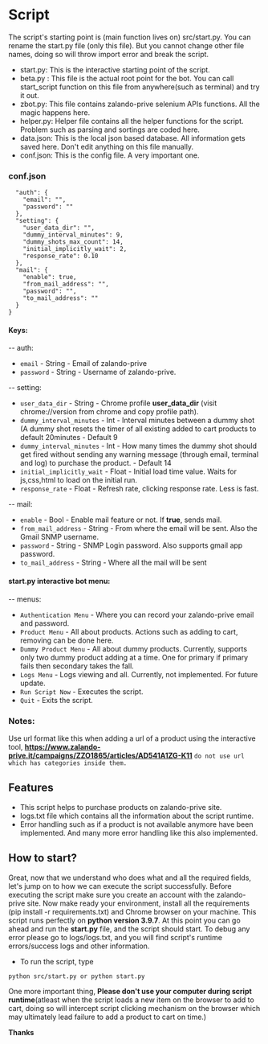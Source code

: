 # Script

The script's starting point is (main function lives on) src/start.py. You can rename the start.py file (only this file). But you cannot change other file names, doing so will throw import error and break the script.

- start.py: This is the interactive starting point of the script.
- beta.py : This file is the actual root point for the bot. You can call start_script function on this file from anywhere(such as terminal) and try it out.
- zbot.py: This file contains zalando-prive selenium APIs functions. All the magic happens here.
- helper.py: Helper file contains all the helper functions for the script. Problem such as parsing and sortings are coded here.
- data.json: This is the local json based database. All information gets saved here. Don't edit anything on this file manually.
- conf.json: This is the config file. A very important one.

### conf.json
```{
  "auth": {
    "email": "",
    "password": ""
  },
  "setting": {
    "user_data_dir": "",
    "dummy_interval_minutes": 9,
    "dummy_shots_max_count": 14,
    "initial_implicitly_wait": 2,
    "response_rate": 0.10
  },
  "mail": {
    "enable": true,
    "from_mail_address": "",
    "password": "",
    "to_mail_address": ""
  }
}
```
#### Keys:
-- auth: 
* `email` - String - Email of zalando-prive
* `password` - String - Username of zalando-prive.

-- setting:
* `user_data_dir` - String - Chrome profile **user_data_dir** (visit chrome://version from chrome and copy profile path).
* `dummy_interval_minutes` - Int - Interval minutes between a dummy shot (A dummy shot resets the timer of all existing added to cart products to default 20minutes - Default 9
* `dummy_interval_minutes` - Int - How many times the dummy shot should get fired without sending any warning message (through email, terminal and log) to purchase the product. - Default 14
* `initial_implicitly_wait` - Float - Initial load time value. Waits for js,css,html to load on the initial run.
* `response_rate` - Float - Refresh rate, clicking response rate. Less is fast.

-- mail:
* `enable` - Bool - Enable mail feature or not. If **true**, sends mail.
* `from_mail_address` - String - From where the email will be sent. Also the Gmail SNMP username.
* `password` - String - SNMP Login password. Also supports gmail app password.
* `to_mail_address` - String - Where all the mail will be sent

#### start.py interactive bot menu:
-- menus: 
* `Authentication Menu` - Where you can record your zalando-prive email and password.
* `Product Menu` - All about products. Actions such as adding to cart, removing can be done here.
* `Dummy Product Menu` - All about dummy products. Currently, supports only two dummy product adding at a time. One for primary if primary fails then secondary takes the fall.
* `Logs Menu` - Logs viewing and all. Currently, not implemented. For future update.
* `Run Script Now` - Executes the script.
* `Quit` - Exits the script.

### Notes:
Use url format like this when adding a url of a product using the interactive tool, **https://www.zalando-prive.it/campaigns/ZZO1865/articles/AD541A1ZG-K11**
`do not use url which has categories inside them.`

## Features

- This script helps to purchase products on zalando-prive site.
- logs.txt file which contains all the information about the script runtime.
- Error handling such as if a product is not available anymore have been implemented. And many more error handling like this also implemented.

## How to start?
Great, now that we understand who does what and all the required fields, let's jump on to how we can execute the script successfully. Before executing the script make sure you create an account with the zalando-prive site. Now make ready your environment, install all the requirements (pip install -r requirements.txt) and Chrome browser on your machine. This script runs perfectly on **python version 3.9.7**.
At this point you can go ahead and run the **start.py** file, and the script should start. To debug any error please go to logs/logs.txt, and you will find script's runtime errors/success logs and other information.
* To run the script, type
```
python src/start.py or python start.py
```

One more important thing, **Please don't use your computer during script runtime**(atleast when the script loads a new item on the browser to add to cart, doing so will intercept script clicking mechanism on the browser which may ultimately lead failure to add a product to cart on time.)

**Thanks**
